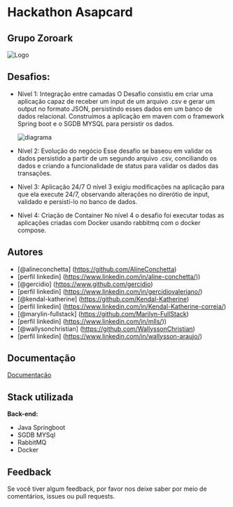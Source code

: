 
# Hackathon Asapcard
## Grupo Zoroark
![Logo](https://i.imgur.com/M5zI5FD.png)

## Desafios:
- Nível 1: Integração entre camadas
  O Desafio consistiu em criar uma aplicação capaz de receber um input de um arquivo .csv e gerar um output no formato JSON, persistindo esses dados em um banco de dados relacional. Construímos a aplicação em maven com o framework Spring boot e o SGDB MYSQL para persistir os dados.
  
  ![diagrama](https://i.imgur.com/FeXkJf8.png)


- Nível 2: Evolução do negócio
  Esse desafio se baseou em validar os dados persistido a partir de um segundo arquivo .csv, conciliando os dados e criando a funcionalidade de status para validar os dados das transações.
- Nível 3: Aplicação 24/7
  O nível 3 exigiu modificações na aplicação para que ela execute 24/7, observando alterações no direrótio de input, validado e persistí-lo no banco de dados.
- Nível 4: Criação de Container
  No nível 4 o desafio foi executar todas as aplicações criadas com Docker usando rabbitmq com o docker compose.
  
## Autores

- [@alineconchetta] (https://github.com/AlineConchetta)
- [perfil linkedin] (https://www.linkedin.com/in/aline-conchetta/))
- [@gercidio] (https://www.github.com/gercidio)
- [perfil linkedin] (https://www.linkedin.com/in/gercidiovaleriano/)
- [@kendal-katherine] (https://github.com/Kendal-Katherine)
- [perfil linkedin] (https://www.linkedin.com/in/Kendal-Katherine-correia/)
- [@marylin-fullstack] (https://github.com/Marilyn-FullStack)
- [perfil linkedin] (https://www.linkedin.com/in/mlls/))
- [@wallysonchristian] (https://github.com/WallyssonChristian)
- [perfil linkedin] (https://www.linkedin.com/in/wallysson-araujo/)

## Documentação

[Documentação](https://github.com/Zoroark-Asapcard/Documentacao)

## Stack utilizada

**Back-end:** 
- Java Springboot
- SGDB MYSql
- RabbitMQ
- Docker 

## Feedback

Se você tiver algum feedback, por favor nos deixe saber por meio de comentários, issues ou pull requests.


